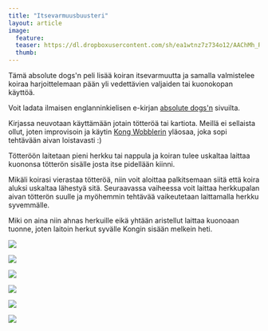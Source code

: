 ```yaml
---
title: "Itsevarmuusbuusteri"
layout: article
image:
  feature:
  teaser: https://dl.dropboxusercontent.com/sh/ea1wtnz7z734o12/AAChMh_RR_9XyUcT3PTYLd5ga/aktivointi/itsevarmuusbuusteri/DS33929-245px.jpg
  thumb:
---
```


Tämä absolute dogs'n peli lisää koiran itsevarmuutta ja samalla valmistelee koiraa harjoittelemaan pään yli vedettävien valjaiden tai kuonokopan käyttöä.

Voit ladata ilmaisen englanninkielisen e-kirjan [absolute dogs'n](https://nbn.absolute-dogs.com/opt-in) sivuilta.

Kirjassa neuvotaan käyttämään jotain tötteröä tai kartiota. Meillä ei sellaista ollut, joten improvisoin ja käytin [Kong Wobblerin](http://minimuutti.com/aktivointilelut/kong-wobbler/) yläosaa, joka sopi tehtävään aivan loistavasti :)

Tötteröön laitetaan pieni herkku tai nappula ja koiran tulee uskaltaa laittaa kuononsa tötterön sisälle josta itse pidellään kiinni.

Mikäli koirasi vierastaa tötteröä, niin voit aloittaa palkitsemaan siitä että koira aluksi uskaltaa lähestyä sitä. Seuraavassa vaiheessa voit laittaa herkkupalan aivan tötterön suulle ja myöhemmin tehtävää vaikeutetaan laittamalla herkku syvemmälle.

Miki on aina niin ahnas herkuille eikä yhtään aristellut laittaa kuonoaan tuonne, joten laitoin herkut syvälle Kongin sisään melkein heti.

[![](https://dl.dropboxusercontent.com/sh/ea1wtnz7z734o12/AABTnkb7-8YBOO77lb8Ri-G6a/aktivointi/itsevarmuusbuusteri/DS33934-800px.jpg)](https://dl.dropboxusercontent.com/sh/ea1wtnz7z734o12/AADTHSV4gbsc3qjm_unGI0j-a/aktivointi/itsevarmuusbuusteri/DS33934.jpg)

[![](https://dl.dropboxusercontent.com/sh/ea1wtnz7z734o12/AABe6FXrjimxgHINIjgDmkrva/aktivointi/itsevarmuusbuusteri/DS33936-800px.jpg)](https://dl.dropboxusercontent.com/sh/ea1wtnz7z734o12/AABlPhPswM3SsYWMWpehz6lSa/aktivointi/itsevarmuusbuusteri/DS33936.jpg)

[![](https://dl.dropboxusercontent.com/sh/ea1wtnz7z734o12/AADrg-LgHotcmcD-KzAYhSfha/aktivointi/itsevarmuusbuusteri/DS33937-800px.jpg)](https://dl.dropboxusercontent.com/sh/ea1wtnz7z734o12/AACw6f1bKj8qW-wGn7HtbBpXa/aktivointi/itsevarmuusbuusteri/DS33937.jpg)

[![](https://dl.dropboxusercontent.com/sh/ea1wtnz7z734o12/AADufBs-_EmPlOGCj53R0Tw5a/aktivointi/itsevarmuusbuusteri/DS33967-800px.jpg)](https://dl.dropboxusercontent.com/sh/ea1wtnz7z734o12/AAAdGHUlO5-bBRZ2D99EbGLca/aktivointi/itsevarmuusbuusteri/DS33967.jpg)

[![](https://dl.dropboxusercontent.com/sh/ea1wtnz7z734o12/AABWa2j6SMsU0-nGg7z4xjrKa/aktivointi/itsevarmuusbuusteri/DS33929-800px.jpg)](https://dl.dropboxusercontent.com/sh/ea1wtnz7z734o12/AAAHHvYCkz1LqJCz_Zg5_Dpca/aktivointi/itsevarmuusbuusteri/DS33929.jpg)

[![](https://dl.dropboxusercontent.com/sh/ea1wtnz7z734o12/AAAkC1dz8hw_1ZaFxlWLe9uEa/aktivointi/itsevarmuusbuusteri/DS33930-800px.jpg)](https://dl.dropboxusercontent.com/sh/ea1wtnz7z734o12/AACj8It1DQQg6lNWGVVUjEERa/aktivointi/itsevarmuusbuusteri/DS33930.jpg)
